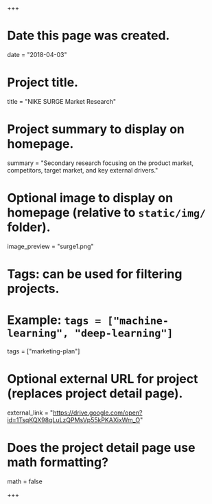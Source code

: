 +++
# Date this page was created.
date = "2018-04-03"

# Project title.
title = "NIKE SURGE Market Research"

# Project summary to display on homepage.
summary = "Secondary research focusing on the product market, competitors, target market, and key external drivers."

# Optional image to display on homepage (relative to `static/img/` folder).
image_preview = "surge1.png"

# Tags: can be used for filtering projects.
# Example: `tags = ["machine-learning", "deep-learning"]`
tags = ["marketing-plan"]

# Optional external URL for project (replaces project detail page).
external_link = "https://drive.google.com/open?id=1TsqKQX98qLuLzQPMsVp55kPKAXixWm_O"

# Does the project detail page use math formatting?
math = false

+++

